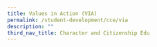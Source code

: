 ```yaml
---
title: Values in Action (VIA)
permalink: /student-development/cce/via
description: ""
third_nav_title: Character and Citizenship Edu
---
```


